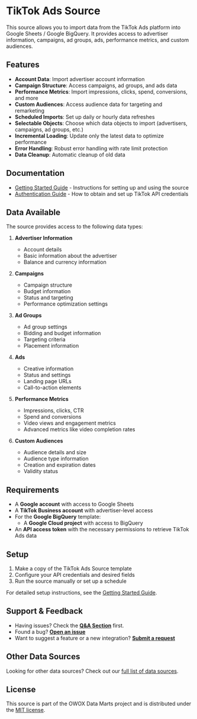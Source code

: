 # TikTok Ads Source

This source allows you to import data from the TikTok Ads platform into Google Sheets / Google BigQuery. It provides access to advertiser information, campaigns, ad groups, ads, performance metrics, and custom audiences.

## Features

- **Account Data**: Import advertiser account information
- **Campaign Structure**: Access campaigns, ad groups, and ads data
- **Performance Metrics**: Import impressions, clicks, spend, conversions, and more
- **Custom Audiences**: Access audience data for targeting and remarketing
- **Scheduled Imports**: Set up daily or hourly data refreshes
- **Selectable Objects**: Choose which data objects to import (advertisers, campaigns, ad groups, etc.)
- **Incremental Loading**: Update only the latest data to optimize performance
- **Error Handling**: Robust error handling with rate limit protection
- **Data Cleanup**: Automatic cleanup of old data

## Documentation

- [Getting Started Guide](GETTING_STARTED.md) - Instructions for setting up and using the source
- [Authentication Guide](CREDENTIALS.md) - How to obtain and set up TikTok API credentials

## Data Available

The source provides access to the following data types:

1. **Advertiser Information**
   - Account details
   - Basic information about the advertiser
   - Balance and currency information

2. **Campaigns**
   - Campaign structure
   - Budget information
   - Status and targeting
   - Performance optimization settings

3. **Ad Groups**
   - Ad group settings
   - Bidding and budget information
   - Targeting criteria
   - Placement information

4. **Ads**
   - Creative information
   - Status and settings
   - Landing page URLs
   - Call-to-action elements

5. **Performance Metrics**
   - Impressions, clicks, CTR
   - Spend and conversions
   - Video views and engagement metrics
   - Advanced metrics like video completion rates

6. **Custom Audiences**
   - Audience details and size
   - Audience type information
   - Creation and expiration dates
   - Validity status

## Requirements

- A **Google account** with access to Google Sheets
- A **TikTok Business account** with advertiser-level access
- For the **Google BigQuery** template:
  - A **Google Cloud project** with access to BigQuery
- An **API access token** with the necessary permissions to retrieve TikTok Ads data

## Setup

1. Make a copy of the TikTok Ads Source template
2. Configure your API credentials and desired fields
3. Run the source manually or set up a schedule

For detailed setup instructions, see the [Getting Started Guide](GETTING_STARTED.md).

## Support & Feedback

- Having issues? Check the [**Q&A Section**](https://github.com/OWOX/owox-data-marts/discussions/categories/q-a) first.
- Found a bug? [**Open an issue**](https://github.com/OWOX/owox-data-marts/issues)
- Want to suggest a feature or a new integration? [**Submit a request**](https://github.com/OWOX/owox-data-marts/discussions)

## Other Data Sources

Looking for other data sources? Check out our [full list of data sources](../../../../../README.md#data-sources).

## License

This source is part of the OWOX Data Marts project and is distributed under the [MIT license](../../../../../licenses/MIT.md).
